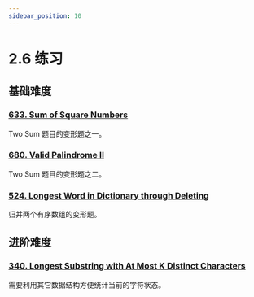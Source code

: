 ```yaml
---
sidebar_position: 10
---
```


# 2.6 练习

## 基础难度

### [633. Sum of Square Numbers](https://leetcode.com/problems/sum-of-square-numbers/)

Two Sum 题目的变形题之一。

### [680. Valid Palindrome II](https://leetcode.com/problems/valid-palindrome-ii/)

Two Sum 题目的变形题之二。

### [524. Longest Word in Dictionary through Deleting](https://leetcode.com/problems/longest-word-in-dictionary-through-deleting/)

归并两个有序数组的变形题。

## 进阶难度

### [340. Longest Substring with At Most K Distinct Characters](https://leetcode.com/problems/longest-substring-with-at-most-k-distinct-characters/)

需要利用其它数据结构方便统计当前的字符状态。